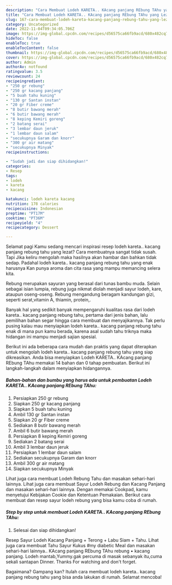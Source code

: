 ```yaml
---
description: "Cara Membuat Lodeh KARETA.. KAcang panjang REbung TAhu yang Lezat Sekali}"
title: "Cara Membuat Lodeh KARETA.. KAcang panjang REbung TAhu yang Lezat Sekali}"
slug: 167-cara-membuat-lodeh-kareta-kacang-panjang-rebung-tahu-yang-lezat-sekali
category: Uncategorized
date: 2022-11-04T09:34:05.706Z
image: https://img-global.cpcdn.com/recipes/d56575ca66fb9acd/680x482cq70/lodeh-kareta-kacang-panjang-rebung-tahu-foto-resep-utama.jpg
hideToc: false
enableToc: true
enableTocContent: false
thumbnail: https://img-global.cpcdn.com/recipes/d56575ca66fb9acd/680x482cq70/lodeh-kareta-kacang-panjang-rebung-tahu-foto-resep-utama.jpg
cover: https://img-global.cpcdn.com/recipes/d56575ca66fb9acd/680x482cq70/lodeh-kareta-kacang-panjang-rebung-tahu-foto-resep-utama.jpg
author: Admin
authorAv: notfound
ratingvalue: 3.5
reviewcount: 24
recipeingredient:
- "250 gr rebung"
- "250 gr kacang panjang"
- "5 buah tahu kuning"
- "130 gr Santan instan"
- "20 gr Fiber creme"
- "8 butir bawang merah"
- "6 butir bawang merah"
- "8 keping Kemiri goreng"
- "2 batang serai"
- "3 lembar daun jeruk"
- "1 lembar daun salam"
- "secukupnya Garam dan knorr"
- "300 gr air matang"
- "secukupnya Minyak"
recipeinstructions:

- "Sudah jadi dan siap dihidangkan!"
categories:
- Resep
tags:
- lodeh
- kareta
- kacang

katakunci: lodeh kareta kacang 
nutrition: 178 calories
recipecuisine: Indonesian
preptime: "PT17M"
cooktime: "PT36M"
recipeyield: "4"
recipecategory: Dessert

---
```



Selamat pagi Kamu sedang mencari inspirasi resep lodeh kareta.. kacang panjang rebung tahu yang lezat? Cara membuatnya sangat tidak susah. Tapi Jika keliru mengolah maka hasilnya akan hambar dan bahkan tidak sedap. Padahal lodeh kareta.. kacang panjang rebung tahu yang enak harusnya Kan punya aroma dan cita rasa yang mampu memancing selera kita.


Rebung merupakan sayuran yang berasal dari tunas bambu muda. Selain sebagai isian lumpia, rebung juga nikmat diolah menjadi sayur lodeh, kare, ataupun oseng-oseng. Rebung mengandung beragam kandungan gizi, seperti serat,vitamin A, thiamin, protein,.

Banyak hal yang sedikit banyak mempengaruhi kualitas rasa dari lodeh kareta.. kacang panjang rebung tahu, pertama dari jenis bahan, lalu pemilihan bahan segar hingga cara membuat dan menyajikannya. Tak perlu pusing kalau mau menyiapkan lodeh kareta.. kacang panjang rebung tahu enak di mana pun kamu berada, karena asal sudah tahu triknya maka hidangan ini mampu menjadi sajian spesial.


Berikut ini ada beberapa cara mudah dan praktis yang dapat diterapkan untuk mengolah lodeh kareta.. kacang panjang rebung tahu yang siap dikreasikan. Anda bisa menyiapkan Lodeh KARETA.. KAcang panjang REbung TAhu memakai 14 bahan dan 0 tahap pembuatan. Berikut ini langkah-langkah dalam menyiapkan hidangannya.

<!--inarticleads1-->

##### Bahan-bahan dan bumbu yang harus ada untuk pembuatan Lodeh KARETA.. KAcang panjang REbung TAhu:

1. Persiapkan 250 gr rebung
1. Siapkan 250 gr kacang panjang
1. Siapkan 5 buah tahu kuning
1. Ambil 130 gr Santan instan
1. Siapkan 20 gr Fiber creme
1. Sediakan 8 butir bawang merah
1. Ambil 6 butir bawang merah
1. Persiapkan 8 keping Kemiri goreng
1. Sediakan 2 batang serai
1. Ambil 3 lembar daun jeruk
1. Persiapkan 1 lembar daun salam
1. Sediakan secukupnya Garam dan knorr
1. Ambil 300 gr air matang
1. Siapkan secukupnya Minyak


Lihat juga cara membuat Lodeh Rebung Tahu dan masakan sehari-hari lainnya. Lihat juga cara membuat Sayur Lodeh Rebung dan Kacang Panjang dan masakan sehari-hari lainnya. Dengan memakai Cookpad, kamu menyetujui Kebijakan Cookie dan Ketentuan Pemakaian. Berikut cara membuat dan resep sayur lodeh rebung yang bisa kamu coba di rumah. 

<!--inarticleads2-->

##### Step by step untuk membuat Lodeh KARETA.. KAcang panjang REbung TAhu:


1. Selesai dan siap dihidangkan!

Resep Sayur Lodeh Kacang Panjang + Terong + Labu Siam + Tahu. Lihat juga cara membuat Tahu Sayur Kukus #my diabetic Meal dan masakan sehari-hari lainnya.. KAcang panjang REbung TAhu rebung • kacang panjang. Lodeh mantab,Yummy.gak percuma di masak sebanyak itu,cuma sekali santapan Dinner. Thanks For watching and don&#39;t forget. 

Bagaimana? Gampang kan? Itulah cara membuat lodeh kareta.. kacang panjang rebung tahu yang bisa anda lakukan di rumah. Selamat mencoba!
